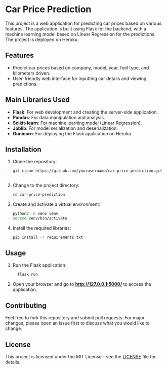 # Car Price Prediction

This project is a web application for predicting car prices based on various features. The application is built using Flask for the backend, with a machine learning model based on Linear Regression for the predictions. The project is deployed on Heroku.

## Features

- Predict car prices based on company, model, year, fuel type, and kilometers driven.
- User-friendly web interface for inputting car details and viewing predictions.

## Main Libraries Used

- **Flask**: For web development and creating the server-side application.
- **Pandas**: For data manipulation and analysis.
- **Scikit-learn**: For machine learning model (Linear Regression).
- **Joblib**: For model serialization and deserialization.
- **Gunicorn**: For deploying the Flask application on Heroku.

## Installation

1. Clone the repository:
   ```sh
   git clone https://github.com/yourusername/car-price-prediction.git
  
2. Change to the project directory:
   ```sh
   cd car-price-prediction
   
3. Create and activate a virtual environment:
    ```sh
    python3 -m venv venv
    source venv/bin/activate
4. Install the required libraries:
    ```sh
    pip install -r requirements.txt

## Usage 

1. Run the Flask application:
   ```sh
     flask run
2. Open your browser and go to **http://127.0.0.1:5000/** to access the application.

## Contributing

Feel free to fork this repository and submit pull requests. For major changes, please open an issue first to discuss what you would like to change.

## License

This project is licensed under the MIT License - see the [LICENSE](https://choosealicense.com/licenses/mit/) file for details.

